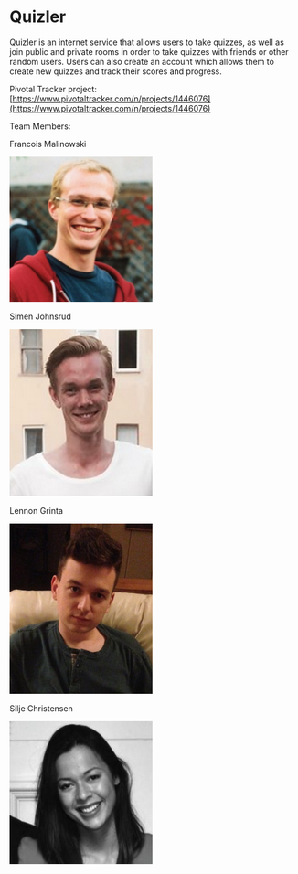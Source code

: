 # Quizler

Quizler is an internet service that allows users to take quizzes, as well as join public and private rooms in order to take quizzes with friends or other random users. Users can also create an account which allows them to create new quizzes and track their scores and progress.


Pivotal Tracker project: [https://www.pivotaltracker.com/n/projects/1446076](https://www.pivotaltracker.com/n/projects/1446076)
 


Team Members:

Francois Malinowski

<img src="./Pictures/1.png" width="250">

Simen Johnsrud

<img src="./Pictures/2.png" width="250">

Lennon Grinta

<img src="./Pictures/3.png" width="250">

Silje Christensen

<img src="./Pictures/bilde.jpg" width="250">
